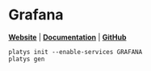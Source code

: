 # Grafana

**[Website](https://grafana.com/oss/grafana/)** | **[Documentation](https://grafana.com/grafana/)** | **[GitHub](https://github.com/grafana/grafana)**

```
platys init --enable-services GRAFANA
platys gen
```
